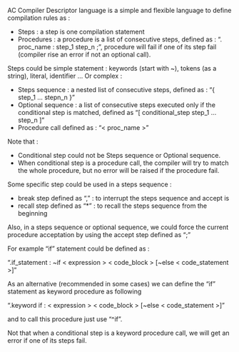 AC Compiler Descriptor language is a simple and flexible language to define compilation rules as :

-	Steps : a step is one compilation statement
-	Procedures : a procedure is a list of consecutive steps, defined as : “. proc_name : step_1 step_n ;”, procedure will fail if one of its step fail (compiler rise an error if not an optional call).

Steps could be simple statement : keywords (start with ~), tokens (as a string), literal, identifier …
Or complex :
-	Steps sequence : a nested list of consecutive steps, defined as : “{ step_1 … stepn_n }”
-	Optional sequence : a list of consecutive steps executed only if the conditional step is matched, defined as  “[ conditional_step step_1 … step_n ]”
-	Procedure call defined as : “< proc_name >”

Note that :
-	Conditional step could not be Steps sequence or Optional sequence.
-	When conditional step is a procedure call,  the compiler will try to match the whole procedure, but no error will be raised if the procedure fail.

Some specific step could be used in a steps sequence : 
-	break step defined as “,” : to interrupt the steps sequence and accept is
-	recall step defined as “*” : to recall the steps sequence from the beginning 

Also, in a steps sequence or optional sequence, we could force the current procedure acceptation by using the accept step defined as “;”

For example “if” statement could be defined as : 

“.if_statement : ~if < expression > < code_block > [~else < code_statement >]”

As an alternative (recommended in some cases) we can define the “if” statement as keyword procedure as following 

“.keyword if : < expression > < code_block > [~else < code_statement >]” 

and to call this procedure just use “^if”.

Not that when a conditional step is a keyword procedure call, we will get an error if one of its steps fail. 
